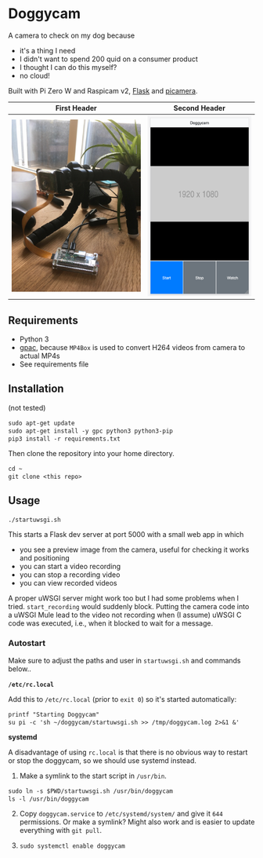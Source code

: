 # Doggycam

A camera to check on my dog because

* it's a thing I need
* I didn't want to spend 200 quid on a consumer product
* I thought I can do this myself?
* no cloud!

Built with Pi Zero W and Raspicam v2, [Flask](https://flask.palletsprojects.com/en/1.1.x/) and [picamera](https://picamera.readthedocs.io).

| First Header  | Second Header |
| ------------- | ------------- |
| ![](doggycam_hardware.JPG)  | ![](doggycam_web.png)  |


## Requirements

* Python 3
* [gpac](https://github.com/gpac/gpac), because `MP4Box` is used to convert H264 videos from camera to actual MP4s
* See requirements file

## Installation

(not tested)

```
sudo apt-get update
sudo apt-get install -y gpc python3 python3-pip
pip3 install -r requirements.txt
```

Then clone the repository into your home directory.

```
cd ~
git clone <this repo>
```

## Usage

```
./startuwsgi.sh
```

This starts a Flask dev server at port 5000 with a small web app in which

* you see a preview image from the camera, useful for checking it works and positioning
* you can start a video recording
* you can stop a recording video
* you can view recorded videos

A proper uWSGI server might work too but I had some problems when I tried. `start_recording` would suddenly block. Putting the camera code into a uWSGI Mule lead to the video not recording when (I assume) uWSGI C code was executed, i.e., when it blocked to wait for a message.

### Autostart

Make sure to adjust the paths and user in `startuwsgi.sh` and commands below..

**`/etc/rc.local`**

Add this to `/etc/rc.local` (prior to `exit 0`) so it's started automatically:

```
printf "Starting Doggycam"
su pi -c 'sh ~/doggycam/startuwsgi.sh >> /tmp/doggycam.log 2>&1 &'
```

**systemd**

A disadvantage of using `rc.local` is that there is no obvious way to restart or stop the doggycam, so we should use systemd instead.

1) Make a symlink to the start script in `/usr/bin`.

```
sudo ln -s $PWD/startuwsgi.sh /usr/bin/doggycam
ls -l /usr/bin/doggycam
```

2) Copy `doggycam.service` to `/etc/systemd/system/` and give it `644` permissions. Or make a symlink? Might also work and is easier to update everything with `git pull`.

3) `sudo systemctl enable doggycam`
